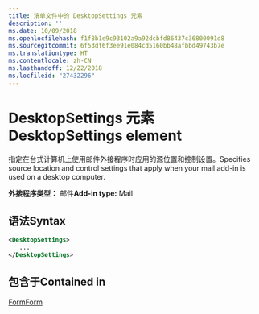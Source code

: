 ```yaml
---
title: 清单文件中的 DesktopSettings 元素
description: ''
ms.date: 10/09/2018
ms.openlocfilehash: f1f8b1e9c93102a9a92dcbfd86437c36800091d8
ms.sourcegitcommit: 6f53df6f3ee91e084cd5160bb48afbbd49743b7e
ms.translationtype: HT
ms.contentlocale: zh-CN
ms.lasthandoff: 12/22/2018
ms.locfileid: "27432296"
---
```

# <a name="desktopsettings-element"></a><span data-ttu-id="aee60-102">DesktopSettings 元素</span><span class="sxs-lookup"><span data-stu-id="aee60-102">DesktopSettings element</span></span>

<span data-ttu-id="aee60-103">指定在台式计算机上使用邮件外接程序时应用的源位置和控制设置。</span><span class="sxs-lookup"><span data-stu-id="aee60-103">Specifies source location and control settings that apply when your mail add-in is used on a desktop computer.</span></span>

<span data-ttu-id="aee60-104">**外接程序类型：** 邮件</span><span class="sxs-lookup"><span data-stu-id="aee60-104">**Add-in type:** Mail</span></span>

## <a name="syntax"></a><span data-ttu-id="aee60-105">语法</span><span class="sxs-lookup"><span data-stu-id="aee60-105">Syntax</span></span>

```XML
<DesktopSettings>
   ...
</DesktopSettings>
```

## <a name="contained-in"></a><span data-ttu-id="aee60-106">包含于</span><span class="sxs-lookup"><span data-stu-id="aee60-106">Contained in</span></span>

[<span data-ttu-id="aee60-107">Form</span><span class="sxs-lookup"><span data-stu-id="aee60-107">Form</span></span>](form.md)

